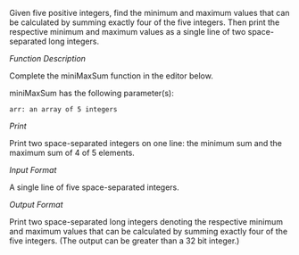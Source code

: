 Given five positive integers, find the minimum and maximum values that can be calculated by summing exactly four of the five integers.
Then print the respective minimum and maximum values as a single line of two space-separated long integers.

*Function Description*

Complete the miniMaxSum function in the editor below.

miniMaxSum has the following parameter(s):

    arr: an array of 5 integers
    
*Print*

Print two space-separated integers on one line: the minimum sum and the maximum sum of
4 of 5 elements.

*Input Format*

A single line of five space-separated integers.

*Output Format*

Print two space-separated long integers denoting the respective minimum and maximum values that can be calculated by summing exactly four of the five integers.
(The output can be greater than a 32 bit integer.)
